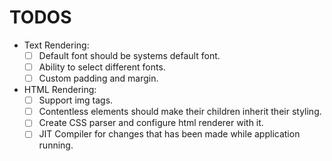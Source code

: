 # TODOS

- Text Rendering:
    - [ ] Default font should be systems default font.
    - [ ] Ability to select different fonts.
    - [ ] Custom padding and margin.
- HTML Rendering:
    - [ ] Support img tags.
    - [ ] Contentless elements should make their children inherit their styling.
    - [ ] Create CSS parser and configure html renderer with it.   
    - [ ] JIT Compiler for changes that has been made while application running.
